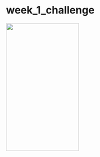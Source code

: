 # week_1_challenge

<img src="https://www.linkedin.com/embed/feed/update/urn:li:ugcPost:6686640734889644032"  width="200" height="350" /> 

